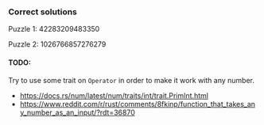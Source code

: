 ### Correct solutions

Puzzle 1: 42283209483350

Puzzle 2: 1026766857276279

#### TODO:
Try to use some trait on `Operator` in order to make it work with any number.
- https://docs.rs/num/latest/num/traits/int/trait.PrimInt.html
- https://www.reddit.com/r/rust/comments/8fkinp/function_that_takes_any_number_as_an_input/?rdt=36870